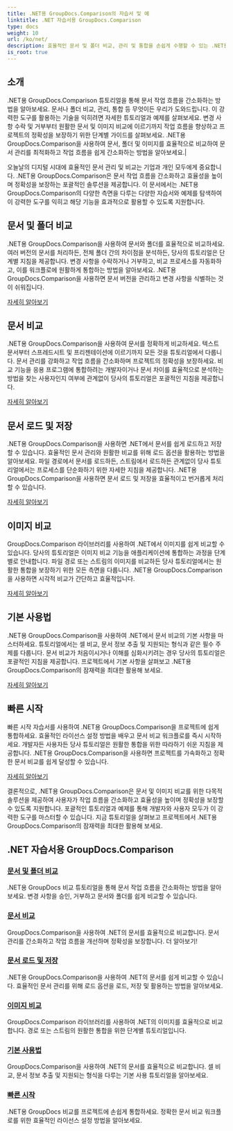 ```yaml
---
title: .NET용 GroupDocs.Comparison의 자습서 및 예
linktitle: .NET 자습서용 GroupDocs.Comparison
type: docs
weight: 10
url: /ko/net/
description: 효율적인 문서 및 폴더 비교, 관리 및 통합을 손쉽게 수행할 수 있는 .NET용 GroupDocs.Comparison에 대한 포괄적인 자습서를 살펴보세요.
is_root: true
---
```

## 소개

.NET용 GroupDocs.Comparison 튜토리얼을 통해 문서 작업 흐름을 간소화하는 방법을 알아보세요. 문서나 폴더 비교, 관리, 통합 등 무엇이든 우리가 도와드립니다. 이 강력한 도구를 활용하는 기술을 익히려면 자세한 튜토리얼과 예제를 살펴보세요. 변경 사항 수락 및 거부부터 원활한 문서 및 이미지 비교에 이르기까지 작업 흐름을 향상하고 프로젝트의 정확성을 보장하기 위한 단계별 가이드를 살펴보세요. .NET용 GroupDocs.Comparison을 사용하여 문서, 폴더 및 이미지를 효율적으로 비교하여 문서 관리를 최적화하고 작업 흐름을 쉽게 간소화하는 방법을 알아보세요.|

오늘날의 디지털 시대에 효율적인 문서 관리 및 비교는 기업과 개인 모두에게 중요합니다. .NET용 GroupDocs.Comparison은 문서 작업 흐름을 간소화하고 효율성을 높이며 정확성을 보장하는 포괄적인 솔루션을 제공합니다. 이 문서에서는 .NET용 GroupDocs.Comparison의 다양한 측면을 다루는 다양한 자습서와 예제를 탐색하여 이 강력한 도구를 익히고 해당 기능을 효과적으로 활용할 수 있도록 지원합니다.

## 문서 및 폴더 비교

.NET용 GroupDocs.Comparison을 사용하여 문서와 폴더를 효율적으로 비교하세요. 여러 버전의 문서를 처리하든, 전체 폴더 간의 차이점을 분석하든, 당사의 튜토리얼은 단계별 지침을 제공합니다. 변경 사항을 수락하거나 거부하고, 비교 프로세스를 자동화하고, 이를 워크플로에 원활하게 통합하는 방법을 알아보세요. .NET용 GroupDocs.Comparison을 사용하면 문서 버전을 관리하고 변경 사항을 식별하는 것이 쉬워집니다.

[자세히 알아보기](./documents-and-folder-comparison/)

## 문서 비교

.NET용 GroupDocs.Comparison을 사용하여 문서를 정확하게 비교하세요. 텍스트 문서부터 스프레드시트 및 프리젠테이션에 이르기까지 모든 것을 튜토리얼에서 다룹니다. 문서 관리를 강화하고 작업 흐름을 간소화하며 프로젝트의 정확성을 보장하세요. 비교 기능을 응용 프로그램에 통합하려는 개발자이거나 문서 차이를 효율적으로 분석하는 방법을 찾는 사용자인지 여부에 관계없이 당사의 튜토리얼은 포괄적인 지침을 제공합니다.

[자세히 알아보기](./document-comparison/)

## 문서 로드 및 저장

.NET용 GroupDocs.Comparison을 사용하면 .NET에서 문서를 쉽게 로드하고 저장할 수 있습니다. 효율적인 문서 관리와 원활한 비교를 위해 로드 옵션을 활용하는 방법을 알아보세요. 파일 경로에서 문서를 로드하든, 스트림에서 로드하든 관계없이 당사 튜토리얼에서는 프로세스를 단순화하기 위한 자세한 지침을 제공합니다. .NET용 GroupDocs.Comparison을 사용하면 문서 로드 및 저장을 효율적이고 번거롭게 처리할 수 있습니다.

[자세히 알아보기](./loading-and-saving-documents/)

## 이미지 비교

GroupDocs.Comparison 라이브러리를 사용하여 .NET에서 이미지를 쉽게 비교할 수 있습니다. 당사의 튜토리얼은 이미지 비교 기능을 애플리케이션에 통합하는 과정을 단계별로 안내합니다. 파일 경로 또는 스트림의 이미지를 비교하든 당사 튜토리얼에서는 원활한 통합을 보장하기 위한 모든 측면을 다룹니다. .NET용 GroupDocs.Comparison을 사용하면 시각적 비교가 간단하고 효율적입니다.

[자세히 알아보기](./image-comparison/)

## 기본 사용법 

.NET용 GroupDocs.Comparison을 사용하여 .NET에서 문서 비교의 기본 사항을 마스터하세요. 튜토리얼에서는 셀 비교, 문서 정보 추출 및 지원되는 형식과 같은 필수 주제를 다룹니다. 문서 비교가 처음이시거나 이해를 심화시키려는 경우 당사의 튜토리얼은 포괄적인 지침을 제공합니다. 프로젝트에서 기본 사항을 살펴보고 .NET용 GroupDocs.Comparison의 잠재력을 최대한 활용해 보세요.

[자세히 알아보기](./basic-usage/)

## 빠른 시작 

빠른 시작 자습서를 사용하여 .NET용 GroupDocs.Comparison을 프로젝트에 쉽게 통합하세요. 효율적인 라이선스 설정 방법을 배우고 문서 비교 워크플로를 즉시 시작하세요. 개발자든 사용자든 당사 튜토리얼은 원활한 통합을 위한 따라하기 쉬운 지침을 제공합니다. .NET용 GroupDocs.Comparison을 사용하면 프로젝트를 가속화하고 정확한 문서 비교를 쉽게 달성할 수 있습니다.

[자세히 알아보기](./quick-start/)

결론적으로, .NET용 GroupDocs.Comparison은 문서 및 이미지 비교를 위한 다목적 솔루션을 제공하여 사용자가 작업 흐름을 간소화하고 효율성을 높이며 정확성을 보장할 수 있도록 지원합니다. 포괄적인 튜토리얼과 예제를 통해 개발자와 사용자 모두가 이 강력한 도구를 마스터할 수 있습니다. 지금 튜토리얼을 살펴보고 프로젝트에서 .NET용 GroupDocs.Comparison의 잠재력을 최대한 활용해 보세요.
## .NET 자습서용 GroupDocs.Comparison 
### [문서 및 폴더 비교](./documents-and-folder-comparison/)
.NET용 GroupDocs 비교 튜토리얼을 통해 문서 작업 흐름을 간소화하는 방법을 알아보세요. 변경 사항을 승인, 거부하고 문서와 폴더를 쉽게 비교할 수 있습니다.
### [문서 비교](./document-comparison/)
GroupDocs.Comparison을 사용하여 .NET의 문서를 효율적으로 비교합니다. 문서 관리를 간소화하고 작업 흐름을 개선하며 정확성을 보장합니다. 더 알아보기!
### [문서 로드 및 저장](./loading-and-saving-documents/)
.NET용 GroupDocs.Comparison을 사용하여 .NET의 문서를 쉽게 비교할 수 있습니다. 효율적인 문서 관리를 위해 로드 옵션을 로드, 저장 및 활용하는 방법을 알아보세요.
### [이미지 비교](./image-comparison/)
GroupDocs.Comparison 라이브러리를 사용하여 .NET의 이미지를 효율적으로 비교합니다. 경로 또는 스트림의 원활한 통합을 위한 단계별 튜토리얼입니다.
### [기본 사용법](./basic-usage/)
GroupDocs.Comparison을 사용하여 .NET의 문서를 효율적으로 비교합니다. 셀 비교, 문서 정보 추출 및 지원되는 형식을 다루는 기본 사용 튜토리얼을 알아보세요.
### [빠른 시작](./quick-start/)
.NET용 GroupDocs 비교를 프로젝트에 손쉽게 통합하세요. 정확한 문서 비교 워크플로를 위한 효율적인 라이선스 설정 방법을 알아보세요.